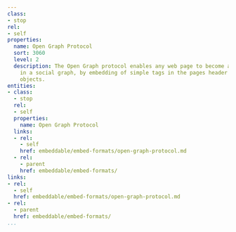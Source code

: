 ```yaml
---
class:
- stop
rel:
- self
properties:
  name: Open Graph Protocol
  sort: 3060
  level: 2
  description: The Open Graph protocol enables any web page to become a rich object
    in a social graph, by embedding of simple tags in the pages header that describe
    objects.
entities:
- class:
  - stop
  rel:
  - self
  properties:
    name: Open Graph Protocol
  links:
  - rel:
    - self
    href: embeddable/embed-formats/open-graph-protocol.md
  - rel:
    - parent
    href: embeddable/embed-formats/
links:
- rel:
  - self
  href: embeddable/embed-formats/open-graph-protocol.md
- rel:
  - parent
  href: embeddable/embed-formats/
...
```

